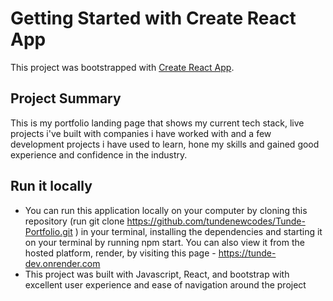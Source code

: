# Getting Started with Create React App

This project was bootstrapped with [Create React App](https://github.com/facebook/create-react-app).

## Project Summary 

This is my portfolio landing page that shows my current tech stack, live projects i've built with companies i have worked with and a few development projects i have used to learn, hone my skills and gained good experience and confidence in the industry.

## Run it locally

- You can run this application locally on your computer by cloning this repository (run git clone https://github.com/tundenewcodes/Tunde-Portfolio.git ) in your terminal, installing the dependencies and starting it on your terminal by running npm start. You can also view it from the hosted platform, render, by visiting this page - https://tunde-dev.onrender.com
- This project was built with Javascript, React,  and bootstrap with excellent user experience and ease of navigation around the project

